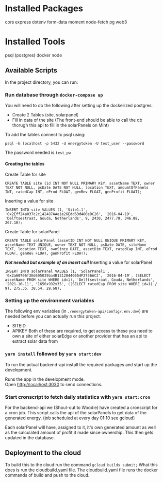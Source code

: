 # Installed Packages
cors
express
dotenv
form-data
moment
node-fetch
pg
web3

# Installed Tools
psql (postgres)
docker
node

## Available Scripts

In the project directory, you can run:

### Run database through `docker-compose up`
You will need to do the following after setting up the dockerized postgres: 
- Create 2 Tables (site, solarpanel)
- Fill in data of the site (The front-end should be able to call the db thorugh this api to fill in the solarPanels on Mint)

To add the tables connect to psql using:
```
psql -h localhost -p 5432 -d energytoken -U test_user --password
```
The password needed is `test_pw`

#### Creating the tables
Create Table for site
```
CREATE TABLE site (id INT NOT NULL PRIMARY KEY, assetName TEXT, owner TEXT NOT NULL, psDate DATE NOT NULL, location TEXT, amountOfPanels INT, ratedCap INT, eProd FLOAT, genRev FLOAT, genProfit FLOAT);
```

Inserting a value for site
```
INSERT INTO site VALUES (1, 'Site1.1', '0x2Eff24a037c2c142487AAe1e26Edd63d480eDC26', '2016-04-19', 'Delftsestraat, Gouda, Netherlands', 9, 2430, 2477.70, 346.88, 267.10);
```

Create Table for solarPanel
```
CREATE TABLE solarPanel (assetID INT NOT NULL UNIQUE PRIMARY KEY, assetName TEXT UNIQUE, owner TEXT NOT NULL, psDate DATE, siteName TEXT, location TEXT, ownSince DATE, assetDim TEXT, ratedCap INT, eProd FLOAT, genRev FLOAT, genProfit FLOAT);
```

**_Not needed but example of an insert call_**
Inserting a value for solarPanel
```
INSERT INTO solarPanel VALUES (1, 'SolarPanel1', '0x2a60706f3Ed605039ba4B13128440554F2756AC2', '2016-04-19', (SELECT assetName FROM site WHERE id=1), 'Delftsestraat, Gouda, Netherlands', '2021-10-11', '1650x992x35', ((SELECT ratedCap FROM site WHERE id=1) / 9), 275.35, 38.54, 29.68);
```

### Setting up the environment variables
The following env variables (in `./energytoken-api/config/.env.dev`) are needed before you can actually run this project.
- SITEID
- APIKEY
Both of these are required, to get access to these you need to own a site of either solarEdge or another provider that has an api to extract solar data from

### `yarn install` followed by `yarn start:dev`
To run the actual backend-api install the required packages and start up the development.

Runs the app in the development mode.\
Open [http://localhost:3030](http://localhost:3030) to send connections.

### Start cronscript to fetch daily statistics with `yarn start:cron`
For the backend-api we (Shout-out to Woodie) have created a cronscript for a cron job. 
This script calls the api of the solarPanels to get data of the generated energy. (job scheduled at every day 01:10 see gcloud)

Each solarPanel will have, assigned to it, it's own generated amount as well as the calculated amount of profit it made since ownership.
This then gets updated in the database.


## Deployment to the cloud
To build this to the cloud run the command `gcloud builds submit;` What this does is run the cloudbuild.yaml file.
The cloudbuild.yaml file runs the docker commands of build and push to the cloud.